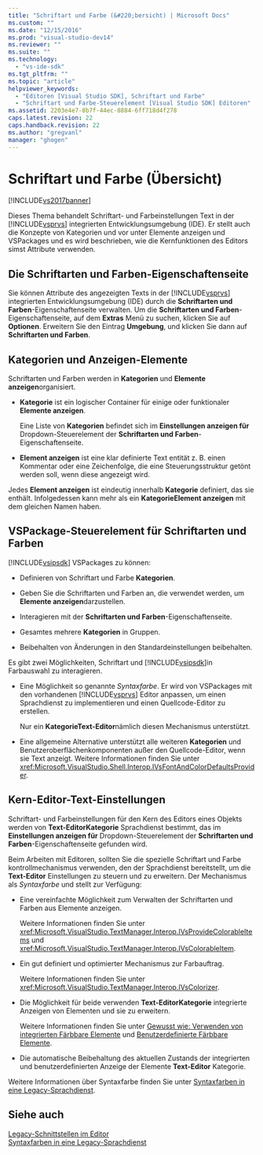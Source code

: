 ```yaml
---
title: "Schriftart und Farbe (&#220;bersicht) | Microsoft Docs"
ms.custom: ""
ms.date: "12/15/2016"
ms.prod: "visual-studio-dev14"
ms.reviewer: ""
ms.suite: ""
ms.technology: 
  - "vs-ide-sdk"
ms.tgt_pltfrm: ""
ms.topic: "article"
helpviewer_keywords: 
  - "Editoren [Visual Studio SDK], Schriftart und Farbe"
  - "Schriftart und Farbe-Steuerelement [Visual Studio SDK] Editoren"
ms.assetid: 2203e4e7-8b7f-44ec-8884-6ff718d4f278
caps.latest.revision: 22
caps.handback.revision: 22
ms.author: "gregvanl"
manager: "ghogen"
---
```

# Schriftart und Farbe (&#220;bersicht)
[!INCLUDE[vs2017banner](../code-quality/includes/vs2017banner.md)]

Dieses Thema behandelt Schriftart\- und Farbeinstellungen Text in der [!INCLUDE[vsprvs](../code-quality/includes/vsprvs_md.md)] integrierten Entwicklungsumgebung \(IDE\).  Er stellt auch die Konzepte von Kategorien und vor unter Elemente anzeigen und VSPackages und es wird beschrieben, wie die Kernfunktionen des Editors simst Attribute verwenden.  
  
## Die Schriftarten und Farben\-Eigenschaftenseite  
 Sie können Attribute des angezeigten Texts in der [!INCLUDE[vsprvs](../code-quality/includes/vsprvs_md.md)] integrierten Entwicklungsumgebung \(IDE\) durch die **Schriftarten und Farben**\-Eigenschaftenseite verwalten.  Um die **Schriftarten und Farben**\-Eigenschaftenseite, auf dem **Extras** Menü zu suchen, klicken Sie auf **Optionen**.  Erweitern Sie den Eintrag **Umgebung**, und klicken Sie dann auf **Schriftarten und Farben**.  
  
## Kategorien und Anzeigen\-Elemente  
 Schriftarten und Farben werden in **Kategorien** und **Elemente anzeigen**organisiert.  
  
-   **Kategorie** ist ein logischer Container für einige oder funktionaler **Elemente anzeigen**.  
  
     Eine Liste von **Kategorien** befindet sich im **Einstellungen anzeigen für** Dropdown\-Steuerelement der **Schriftarten und Farben**\-Eigenschaftenseite.  
  
-   **Element anzeigen** ist eine klar definierte Text entität z. B. einen Kommentar oder eine Zeichenfolge, die eine Steuerungsstruktur getönt werden soll, wenn diese angezeigt wird.  
  
 Jedes **Element anzeigen** ist eindeutig innerhalb **Kategorie** definiert, das sie enthält.  Infolgedessen kann mehr als ein **KategorieElement anzeigen** mit dem gleichen Namen haben.  
  
## VSPackage\-Steuerelement für Schriftarten und Farben  
 [!INCLUDE[vsipsdk](../extensibility/includes/vsipsdk_md.md)] VSPackages zu können:  
  
-   Definieren von Schriftart und Farbe **Kategorien**.  
  
-   Geben Sie die Schriftarten und Farben an, die verwendet werden, um **Elemente anzeigen**darzustellen.  
  
-   Interagieren mit der **Schriftarten und Farben**\-Eigenschaftenseite.  
  
-   Gesamtes mehrere **Kategorien** in Gruppen.  
  
-   Beibehalten von Änderungen in den Standardeinstellungen beibehalten.  
  
 Es gibt zwei Möglichkeiten, Schriftart und [!INCLUDE[vsipsdk](../extensibility/includes/vsipsdk_md.md)]in Farbauswahl zu interagieren.  
  
-   Eine Möglichkeit so genannte *Syntaxfarbe*.  Er wird von VSPackages mit den vorhandenen [!INCLUDE[vsprvs](../code-quality/includes/vsprvs_md.md)] Editor anpassen, um einen Sprachdienst zu implementieren und einen Quellcode\-Editor zu erstellen.  
  
     Nur ein **KategorieText\-Editor**nämlich diesen Mechanismus unterstützt.  
  
-   Eine allgemeine Alternative unterstützt alle weiteren **Kategorien** und Benutzeroberflächenkomponenten außer den Quellcode\-Editor, wenn sie Text anzeigt.  Weitere Informationen finden Sie unter <xref:Microsoft.VisualStudio.Shell.Interop.IVsFontAndColorDefaultsProvider>.  
  
## Kern\-Editor\-Text\-Einstellungen  
 Schriftart\- und Farbeinstellungen für den Kern des Editors eines Objekts werden von **Text\-EditorKategorie** Sprachdienst bestimmt, das im **Einstellungen anzeigen für** Dropdown\-Steuerelement der **Schriftarten und Farben**\-Eigenschaftenseite gefunden wird.  
  
 Beim Arbeiten mit Editoren, sollten Sie die spezielle Schriftart und Farbe kontrollmechanismus verwenden, den der Sprachdienst bereitstellt, um die **Text\-Editor** Einstellungen zu steuern und zu erweitern.  Der Mechanismus als *Syntaxfarbe* und stellt zur Verfügung:  
  
-   Eine vereinfachte Möglichkeit zum Verwalten der Schriftarten und Farben aus Elemente anzeigen.  
  
     Weitere Informationen finden Sie unter <xref:Microsoft.VisualStudio.TextManager.Interop.IVsProvideColorableItems> und <xref:Microsoft.VisualStudio.TextManager.Interop.IVsColorableItem>.  
  
-   Ein gut definiert und optimierter Mechanismus zur Farbauftrag.  
  
     Weitere Informationen finden Sie unter <xref:Microsoft.VisualStudio.TextManager.Interop.IVsColorizer>.  
  
-   Die Möglichkeit für beide verwenden **Text\-EditorKategorie** integrierte Anzeigen von Elementen und sie zu erweitern.  
  
     Weitere Informationen finden Sie unter [Gewusst wie: Verwenden von integrierten Färbbare Elemente](../extensibility/internals/how-to-use-built-in-colorable-items.md) und [Benutzerdefinierte Färbbare Elemente](../extensibility/internals/custom-colorable-items.md).  
  
-   Die automatische Beibehaltung des aktuellen Zustands der integrierten und benutzerdefinierten Anzeige der Elemente **Text\-Editor** Kategorie.  
  
 Weitere Informationen über Syntaxfarbe finden Sie unter [Syntaxfarben in eine Legacy\-Sprachdienst](../extensibility/internals/syntax-coloring-in-a-legacy-language-service.md).  
  
## Siehe auch  
 [Legacy\-Schnittstellen im Editor](../extensibility/legacy-interfaces-in-the-editor.md)   
 [Syntaxfarben in eine Legacy\-Sprachdienst](../extensibility/internals/syntax-coloring-in-a-legacy-language-service.md)